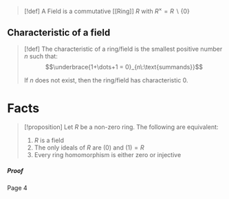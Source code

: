 >[!def]
>A Field is a commutative [[Ring]] $R$ with $R^{\times} = R\backslash \{0\}$ 

## Characteristic of a field

>[!def]
>The characteristic of a ring/field is the smallest positive number $n$ such that:
>$$\underbrace{1+\dots+1 = 0}_{n\:\text{summands}}$$
>
>If $n$ does not exist, then the ring/field has characteristic $0$.

# Facts

>[!proposition]
>Let $R$ be a non-zero ring. The following are equivalent:
>1. $R$ is a field
>2. The only ideals of $R$ are $(0)$ and $(1)= R$
>3. Every ring homomorphism is either zero or injective
##### Proof
Page 4



